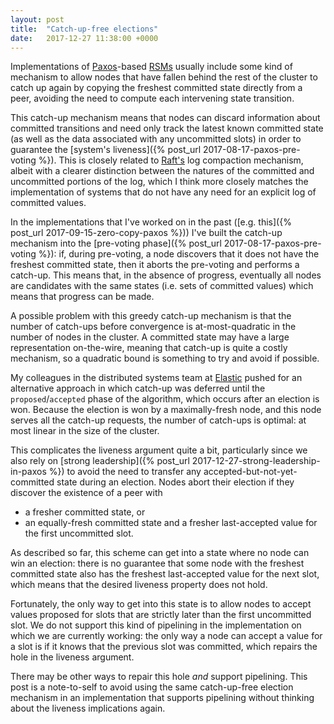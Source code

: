 ```yaml
---
layout: post
title:  "Catch-up-free elections"
date:   2017-12-27 11:38:00 +0000
---
```


Implementations of
[Paxos](http://lamport.azurewebsites.net/pubs/lamport-paxos.pdf)-based
[RSMs](https://www.microsoft.com/en-us/research/publication/how-to-build-a-highly-available-system-using-consensus/)
usually include some kind of mechanism to allow nodes that have fallen behind
the rest of the cluster to catch up again by copying the freshest committed
state directly from a peer, avoiding the need to compute each
intervening state transition.

This catch-up mechanism means that nodes can discard information about
committed transitions and need only track the latest known committed state (as
well as the data associated with any uncommitted slots) in order to guarantee
the [system's liveness]({% post_url 2017-08-17-paxos-pre-voting %}). This is
closely related to [Raft's](https://ramcloud.stanford.edu/~ongaro/thesis.pdf)
log compaction mechanism, albeit with a clearer distinction between the natures
of the committed and uncommitted portions of the log, which I think more
closely matches the implementation of systems that do not have any need for an
explicit log of committed values.

In the implementations that I've worked on in the past ([e.g. this]({% post_url
2017-09-15-zero-copy-paxos %})) I've built the catch-up mechanism into the
[pre-voting phase]({% post_url 2017-08-17-paxos-pre-voting %}): if, during
pre-voting, a node discovers that it does not have the freshest committed
state, then it aborts the pre-voting and performs a catch-up. This means that,
in the absence of progress, eventually all nodes are candidates with the same
states (i.e. sets of committed values) which means that progress can be made.

A possible problem with this greedy catch-up mechanism is that the number of
catch-ups before convergence is at-most-quadratic in the number of nodes in the
cluster. A committed state may have a large representation on-the-wire, meaning
that catch-up is quite a costly mechanism, so a quadratic bound is something to
try and avoid if possible.

My colleagues in the distributed systems team at [Elastic](http://elastic.co)
pushed for an alternative approach in which catch-up was deferred until the
`proposed`/`accepted` phase of the algorithm, which occurs after an election is
won. Because the election is won by a maximally-fresh node, and this node
serves all the catch-up requests, the number of catch-ups is optimal: at most
linear in the size of the cluster.

This complicates the liveness argument quite a bit, particularly since we also
rely on [strong leadership]({% post_url 2017-12-27-strong-leadership-in-paxos
%}) to avoid the need to transfer any accepted-but-not-yet-committed state
during an election. Nodes abort their election if they discover the existence
of a peer with
* a fresher committed state, or
* an equally-fresh committed state and a fresher last-accepted value for the
first uncommitted slot.

As described so far, this scheme can get into a state where no node can win an
election: there is no guarantee that some node with the freshest committed
state also has the freshest last-accepted value for the next slot, which means
that the desired liveness property does not hold.

Fortunately, the only way to get into this state is to allow nodes to accept
values proposed for slots that are strictly later than the first uncommitted
slot. We do not support this kind of pipelining in the implementation on which
we are currently working: the only way a node can accept a value for a slot is
if it knows that the previous slot was committed, which repairs the hole in the
liveness argument.

There may be other ways to repair this hole _and_ support pipelining. This post
is a note-to-self to avoid using the same catch-up-free election mechanism in
an implementation that supports pipelining without thinking about the liveness
implications again.
